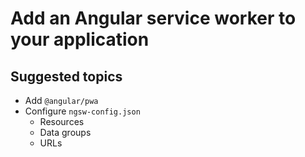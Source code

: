 # Add an Angular service worker to your application

## Suggested topics
- Add `@angular/pwa`
- Configure `ngsw-config.json`
  - Resources
  - Data groups
  - URLs
